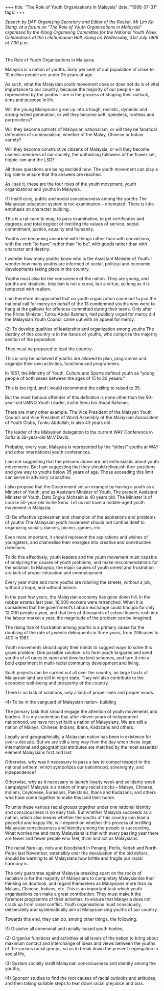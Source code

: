 +++ 
title: "The Role of Youth Organisations in Malaysia"
date: "1968-07-31"
tags:
+++

_Speech by DAP Organising Secretary and Editor of the Rocket, Mr Lim Kit Siang, at a forum on “The Role of Youth Organisations in Malaysia” organized by the Klang Organising Committee for the National Youth Week Celebrations at the Letchumanan Hall, Klang on Wednesday, 31st July 1968 at 7.30 p.m._
# 
The Role of Youth Organisations in Malaysia

Malaysia is a nation of youths. Sixty per cent of our population of close to 10 million 
people are under 25 years of age.

As such, what the Malaysian youth movement does or does not do is of vital importance to our country, because the majority of our people – as represented by the youths – are in the process of shaping their outlook, aims and purpose in life.</u>

Will the young Malaysians grow up into a tough, realistic, dynamic and strong-willed generation, or will they become soft, spineless, rootless and purposeless?

Will they become patriots of Malaysian nationalism, or will they be fanatical defenders of communalism, whether of the Malay, Chinese or Indian variety?

Will they become constructive citizens of Malaysia, or will they become useless members of our society, the unthinking followers of the flower set, hippie-ism and the LSD?

All these questions are being decided now. The youth movement can play a big role to ensure that the answers are reached.

As I see it, these are the four roles of the youth movement, youth organizations and youths in Malaysia.

(1) Instill civic, public and social consciousness among the youths
The Malaysian education system is too examination – orientated. There is little emphasis on character building.

This is a rat-race to mug, to pass examination, to get certificates and degrees, and total neglect of instilling the values of service, social commitment, justice, equality and humanity.

Youths are becoming absorbed with things rather than with convictions, with the verb “to have” rather than “to be”, with goods rather than with character and destiny.

I wonder how many youths know who is the Assistant Minister of Youth. I wonder how many youths are informed of social, political and economic developments taking place in the country.

Youths must also be the conscience of the nation. They are young, and youths are idealistic. Idealism is not a curse, but a virtue, so long as it is tempered with realism.

I am therefore disappointed that no youth organization came out to join the national call for mercy on behalf of the 13 condemned youths who were to hang at the gallows for offences committed during their teens. Only after the Prime Minister, Tunku Abdul Rahman, had publicly urged for mercy  did the Malaysian Youth Council came out with an appeal for mercy.

(2) To develop qualities of leadership and organization among youths
The destiny of this country is in the hands of youths, who comprise the majority section of the population.

They must be prepared to lead the country.

This is only be achieved if youths are allowed to plan, programme and organize their own activities, functions and programmes.

In 1967, the Ministry of Youth, Culture and Sports defined youth as “young people of both sexes between the ages of 15 to 30 yeaars.”

This is too rigid, and I would recommend the ceiling to raised to 35.

But the most famous offender of this definition is none other than the 50-year-old UMNO Youth Leader, Inche Senu bin Abdul Rahman.

There are many other example. The Vice President of the Malayan Youth Council and Vice President of World Assembly of the Malaysian Association of Youth Clubs, Tunku Abdullah, is also 43 years old.

The leader of the Malaysian delegation to the current WAY Conference in Sofia is 36-year-old Mr.V.David.

Probably, every year, Malaysia is represented by the “oldest” youths at WAY and other international youth conferences.

I am not suggesting that the persons above are not enthusiastic about youth movements. But I am suggesting that they should relinquish their positions and give way to youths below 35 years of age. Those exceeding this limit can serve in advisory capacities.

I also propose that the Government set an example by having a youth as a Minister of Youth, and as Assistant Minister of Youth. The present Assistant Minister of Youth, Dato Engku Mohsein is 40 years old. The Minister is of course 50-year-old Inche Senu.
Let us not have a middle-aged youth movement in Malaysia.

(3) Be effective spokesman and champion of the aspirations and problems of youths
The Malaysian youth movement should not confine itself to organizing socials, dances, picnics, games, etc.

Even more important, it should represent the aspirations and wishes of youngsters, and channelise their energies into creative and constructive directions.

To do this effectively, youth leaders and the youth movement must capable of analyzing the causes of youth problems, and make recommendations for the solution.
In Malaysia, the major causes of youth unrest and frustration are lack of proper education and unemployment.

Every year more and more youths are roaming the streets, without a job, without a hope, and without advice.

In the past few years, the Malaysian economy has gone down hill. In the rubber estates last year, 16,000 workers were retrenched. When it is considered that the government’s Labour exchange could find job for only 12,000 people a year, and that tens of thousands of school leavers rush into the labour market a year, the magnitude of the problem can be imagined.

The rising tide of frustration among youths is a primary cause for the doubling of the rate of juvenile delinquents in three years, from 208cases to 400 in 1967.

Youth movements should apply their minds to suggest ways to solve this grave problem.
One possible solution is to form youth brigades and send youths of all races to open and develop land schemes, and turn it into a bold experiment in multi-racial community development and living.

Such projects can be carried out all over the country, an large tracts of Malaysian land are still in virgin state. They will also contribute to the economic well-being and prosperity of the country.

There is no lack of solutions, only a lack of proper men and proper minds.

(4) To be in the vanguard of Malaysian nation- building 

The primary task that should engage the attention of youth movements and leaders.
It is my contention that after eleven years of independent nationhood, we have not yet built a nation of Malaysians. We are still a nation of Malays, Chinese, Indians, Ibans, Kadazans and others.

Legally and geographically, a Malaysian nation has been in existence for over a decade. But we are still a long way from the day when these legal, international and geographical attributes are matched by the most essential element Malaysians first and last.

Otherwise, why was it necessary to pass a law to compel respect to the national anthem, which symbolizes our nationhood, sovereignty, and independence?

Otherwise, why as it necessary to launch loyalty week and solidarity week campaigns?
Malaysia is a nation of many racial stocks – Malays, Chinese, Indians, Ceylonese, Eurasians, Pakistanis, Ibans and Kadazans, and others who have come together to make this land their home.

To unite these various racial groups together under one national identity and consciousness is no easy task. But whether Malaysia succeeds as a nation, which also means whether the youths of this country can lead a peaceful and happy life, will depend on whether this process of instilling Malaysian consciousness and identity among the people is succeeding. What worries me and many Malaysians is that with every passing year there are fewer and fewer people who feel, think and act as Malaysians.

The racial flare-up, riots and bloodshed in Penang, Perlis, Kedah and North Perak last November, ostensibly over the devaluation of the old dollars, should be warning to all Malaysians how brittle and fragile our racial harmony is.

The only guarantee against Malaysia breaking apart on the rocks of racialism is for the majority of Malaysians to completely Malaysianise their thinking an doutlook, and regard themselves as Malaysians more than as Malays, Chinese, Indians, etc. This is an important task which youth organisations can make a great contribution. They must make it the foremost programme of their activities, to ensure that Malaysia does not crack up from racial conflict. Youth organisations must consciously, deliberately and systematically aim at Malaysianising youths of our country.

Towards this end, they can do, among other things, the following:

(1)	Dissolve all communal and racially-based youth bodies.

(2)	Organise functions and activities at all levels of the nation to bring about maximum contact and interchange of ideas and views between the youths of the various racial groups, so as to break down the present segregation in social life,

(3)	System socially instill Malaysian consciousness and identity among the youths;

(4)	Sponsor studies to find the root causes of racial outlooks and attitudes, and then taking suitable steps to tear down racial prejudice and bias.
 

